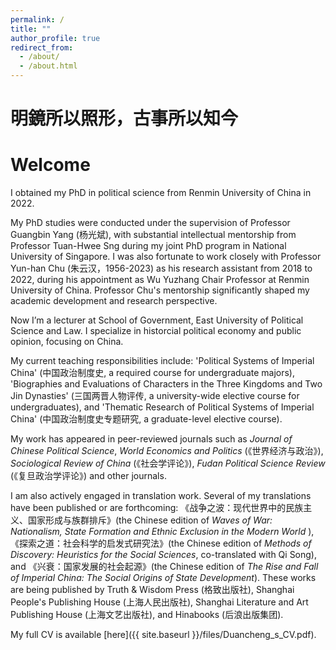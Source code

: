 ```yaml
---
permalink: /
title: ""
author_profile: true
redirect_from: 
  - /about/
  - /about.html
---
```


# 明鏡所以照形，古事所以知今
# Welcome

I obtained my PhD in political science from Renmin University of China in 2022.

My PhD studies were conducted under the supervision of Professor Guangbin Yang (杨光斌), with substantial intellectual mentorship from Professor Tuan-Hwee Sng during my joint PhD program in National University of Singapore. I was also fortunate to work closely with Professor Yun-han Chu (朱云汉，1956-2023) as his research assistant from 2018 to 2022, during his appointment as Wu Yuzhang Chair Professor at Renmin University of China. Professor Chu's mentorship significantly shaped my academic development and research perspective.

Now I’m a lecturer at School of Government, East University of Political Science and Law. I specialize in historcial political economy and public opinion, focusing on China. 

My current teaching responsibilities include: 'Political Systems of Imperial China' (中国政治制度史, a required course for undergraduate majors), 'Biographies and Evaluations of Characters in the Three Kingdoms and Two Jin Dynasties' (三国两晋人物评传, a university-wide elective course for undergraduates), and 'Thematic Research of Political Systems of Imperial China' (中国政治制度史专题研究, a graduate-level elective course).

My work has appeared in peer-reviewed journals such as *Journal of Chinese Political Science*, *World Economics and Politics* (《世界经济与政治》), *Sociological Review of China* (《社会学评论》), *Fudan Political Science Review* (《复旦政治学评论》) and other journals.

I am also actively engaged in translation work. Several of my translations have been published or are forthcoming: 《战争之波：现代世界中的民族主义、国家形成与族群排斥》(the Chinese edition of *Waves of War: Nationalism, State Formation and Ethnic Exclusion in the Modern World* ), 《探索之道：社会科学的启发式研究法》(the Chinese edition of *Methods of Discovery: Heuristics for the Social Sciences*, co-translated with Qi Song), and 《兴衰：国家发展的社会起源》(the Chinese edition of *The Rise and Fall of Imperial China: The Social Origins of State Development*). These works are being published by Truth & Wisdom Press (格致出版社), Shanghai People's Publishing House (上海人民出版社), Shanghai Literature and Art Publishing House (上海文艺出版社), and Hinabooks (后浪出版集团).

My full CV is available [here]({{ site.baseurl }}/files/Duancheng_s_CV.pdf).
